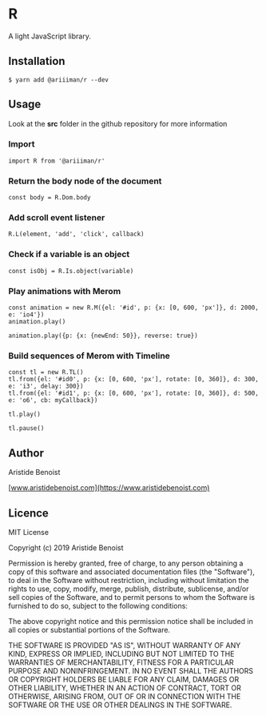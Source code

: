 # R

A light JavaScript library.

## Installation

    $ yarn add @ariiiman/r --dev

## Usage

Look at the **src** folder in the github repository for more information

### Import

    import R from '@ariiiman/r'

### Return the body node of the document

    const body = R.Dom.body

### Add scroll event listener

    R.L(element, 'add', 'click', callback)

### Check if a variable is an object

    const isObj = R.Is.object(variable)

### Play animations with Merom

    const animation = new R.M({el: '#id', p: {x: [0, 600, 'px']}, d: 2000, e: 'io4'})
    animation.play()

    animation.play({p: {x: {newEnd: 50}}, reverse: true})

### Build sequences of Merom with Timeline

    const tl = new R.TL()
    tl.from({el: '#id0', p: {x: [0, 600, 'px'], rotate: [0, 360]}, d: 300, e: 'i3', delay: 300})
    tl.from({el: '#id1', p: {x: [0, 600, 'px'], rotate: [0, 360]}, d: 500, e: 'o6', cb: myCallback})

    tl.play()

    tl.pause()

## Author

Aristide Benoist

[www.aristidebenoist.com](https://www.aristidebenoist.com)

## Licence

MIT License

Copyright (c) 2019 Aristide Benoist

Permission is hereby granted, free of charge, to any person obtaining a copy
of this software and associated documentation files (the "Software"), to deal
in the Software without restriction, including without limitation the rights
to use, copy, modify, merge, publish, distribute, sublicense, and/or sell
copies of the Software, and to permit persons to whom the Software is
furnished to do so, subject to the following conditions:

The above copyright notice and this permission notice shall be included in all
copies or substantial portions of the Software.

THE SOFTWARE IS PROVIDED "AS IS", WITHOUT WARRANTY OF ANY KIND, EXPRESS OR
IMPLIED, INCLUDING BUT NOT LIMITED TO THE WARRANTIES OF MERCHANTABILITY,
FITNESS FOR A PARTICULAR PURPOSE AND NONINFRINGEMENT. IN NO EVENT SHALL THE
AUTHORS OR COPYRIGHT HOLDERS BE LIABLE FOR ANY CLAIM, DAMAGES OR OTHER
LIABILITY, WHETHER IN AN ACTION OF CONTRACT, TORT OR OTHERWISE, ARISING FROM,
OUT OF OR IN CONNECTION WITH THE SOFTWARE OR THE USE OR OTHER DEALINGS IN THE
SOFTWARE.
